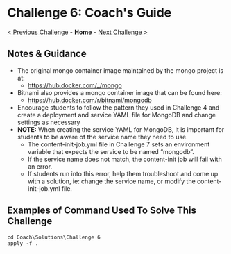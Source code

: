 # Challenge 6: Coach's Guide

[< Previous Challenge](./05-scaling.md) - **[Home](README.md)** - [Next Challenge >](./07-updaterollback.md)

## Notes & Guidance

- The original mongo container image maintained by the mongo project is at:
	- <https://hub.docker.com/_/mongo>
- Bitnami also provides a mongo container image that can be found here:
	- <https://hub.docker.com/r/bitnami/mongodb>
- Encourage students to follow the pattern they used in Challenge 4 and create a deployment and service YAML file for MongoDB and change settings as necessary
- **NOTE:** When creating the service YAML for MongoDB, it is important for students to be aware of the service name they need to use.  
    - The content-init-job.yml file in Challenge 7 sets an environment variable that expects the service to be named “mongodb”.   
    - If the service name does not match, the content-init job will fail with an error.  
    - If students run into this error, help them troubleshoot and come up with a solution, ie: change the service name, or modify the content-init-job.yml file. 

## Examples of Command Used To Solve This Challenge

```
cd Coach\Solutions\Challenge 6 
apply -f .
```
